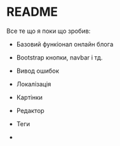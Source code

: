 # README

Все те що я поки що зробив:

* Базовий функіонал онлайн блога

* Bootstrap кнопки, navbar і тд.

* Вивод ошибок

* Локалізація

* Картінки

* Редактор

* Теги

* 
